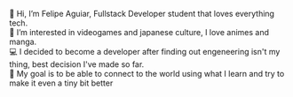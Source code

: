 👋 Hi, I’m Felipe Aguiar, Fullstack Developer student that loves everything tech. <br>
👀 I’m interested in videogames and japanese culture, I love animes and manga. <br>
:computer: I decided to become a developer after finding out engeneering isn't my thing, best decision I've made so far. <br>
:checkered_flag:  My goal is to be able to connect to the world using what I learn and try to make it even a tiny bit better


